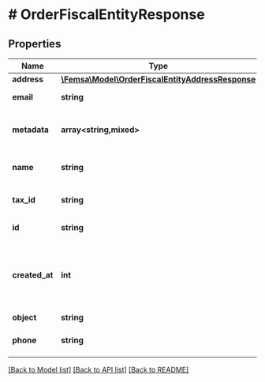 # # OrderFiscalEntityResponse

## Properties

Name | Type | Description | Notes
------------ | ------------- | ------------- | -------------
**address** | [**\Femsa\Model\OrderFiscalEntityAddressResponse**](OrderFiscalEntityAddressResponse.md) |  |
**email** | **string** | Email of the fiscal entity | [optional]
**metadata** | **array<string,mixed>** | Metadata associated with the fiscal entity | [optional]
**name** | **string** | Name of the fiscal entity | [optional]
**tax_id** | **string** | Tax ID of the fiscal entity | [optional]
**id** | **string** | ID of the fiscal entity |
**created_at** | **int** | The time at which the object was created in seconds since the Unix epoch |
**object** | **string** |  |
**phone** | **string** | Phone of the fiscal entity | [optional]

[[Back to Model list]](../../README.md#models) [[Back to API list]](../../README.md#endpoints) [[Back to README]](../../README.md)
